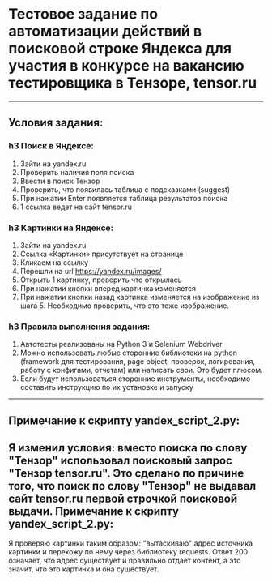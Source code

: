 # Тестовое задание по автоматизации действий в поисковой строке Яндекса для участия в конкурсе на вакансию тестировщика в Тензоре, tensor.ru
---
Условия задания:
---
### h3 Поиск в Яндексе:
1) Зайти на yandex.ru
2) Проверить наличия поля поиска
3) Ввести в поиск Тензор
4) Проверить, что появилась таблица с подсказками (suggest)  
5) При нажатии Enter появляется таблица результатов поиска
6) 1 ссылка ведет на сайт tensor.ru

### h3 Картинки на Яндексе:
1) Зайти на yandex.ru
2) Ссылка «Картинки» присутствует на странице
3) Кликаем на ссылку
4) Перешли на url https://yandex.ru/images/
5) Открыть 1 картинку, проверить что открылась
6) При нажатии кнопки вперед  картинка изменяется
7) При нажатии кнопки назад картинка изменяется на изображение из шага 5. Необходимо проверить, что это тоже изображение.

### h3 Правила выполнения задания:
1) Автотесты реализованы на Python 3 и Selenium Webdriver
2) Можно использовать любые сторонние библиотеки  на python (framework для тестирования, page object, проверок, логирования, работу с конфигами, отчетам) или написать свои. Это будет плюсом.
3) Если будут использоваться сторонние инструменты, необходимо составить инструкцию по их установке и запуску
---
Примечание к скрипту yandex_script_2.py:
-----------------------------------
Я изменил условия: вместо поиска по слову "Тензор" использовал поисковый запрос "Тензор tensor.ru". Это сделано по причине того, что поиск по слову "Тензор" не выдавал сайт tensor.ru первой строчкой поисковой выдачи. 
Примечание к скрипту yandex_script_2.py:
-----------------------------------
Я проверяю картинки таким образом: "вытаскиваю" адрес источника картинки и перехожу по нему через библиотеку requests. Ответ 200 означает, что адрес существует и правильно отдает контент, а это значит, что это картинка и она существует. 
